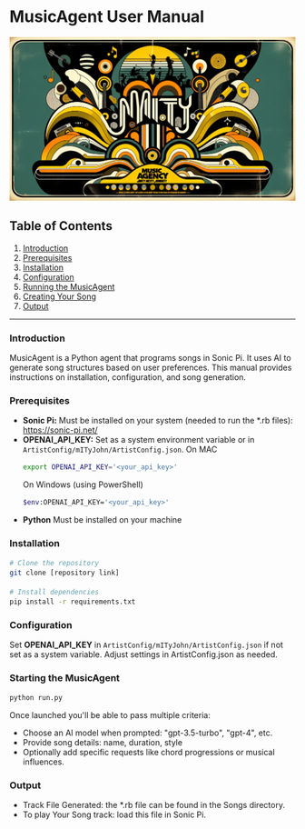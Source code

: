 # MusicAgent User Manual

![Music Agency](img.png)

## Table of Contents
1. [Introduction](#introduction)
2. [Prerequisites](#prerequisites)
3. [Installation](#installation)
4. [Configuration](#configuration)
5. [Running the MusicAgent](#running-the-musicagent)
6. [Creating Your Song](#creating-your-song)
7. [Output](#output)

---

### Introduction

MusicAgent is a Python agent that programs songs in Sonic Pi. 
It uses AI to generate song structures based on user preferences.
This manual provides instructions on installation, configuration, and song generation.

### Prerequisites

- **Sonic Pi:** Must be installed on your system (needed to run the *.rb files): https://sonic-pi.net/
- **OPENAI_API_KEY:** Set as a system environment variable or in `ArtistConfig/mITyJohn/ArtistConfig.json`.
    On MAC
    ```bash
    export OPENAI_API_KEY='<your_api_key>'
    ```
    On Windows (using PowerShell)
    ```bash
    $env:OPENAI_API_KEY='<your_api_key>'
    ```
- **Python** Must be installed on your machine

### Installation

```bash
# Clone the repository
git clone [repository link]

# Install dependencies
pip install -r requirements.txt
```
### Configuration
Set **OPENAI_API_KEY** in `ArtistConfig/mITyJohn/ArtistConfig.json` if not set as a system variable.
Adjust settings in ArtistConfig.json as needed.

### Starting the MusicAgent
```bash
python run.py
```
Once launched you'll be able to pass multiple criteria:
- Choose an AI model when prompted: "gpt-3.5-turbo", "gpt-4", etc.
- Provide song details: name, duration, style
- Optionally add specific requests like chord progressions or musical influences.

### Output
- Track File Generated: the *.rb file can be found in the Songs directory.
- To play Your Song track: load this file in Sonic Pi.
